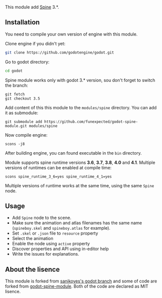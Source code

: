 This module add [Spine](http://esotericsoftware.com/) 3.*.

## Installation

You need to compile your own version of engine with this module.

Clone engine if you didn't yet:

```bash
git clone https://github.com/godotengine/godot.git
```

Go to godot directory:
```bash
cd godot
```

Spine module works only with godot 3.* version, sou don't forget to switch the branch:
```
git fetch
git checkout 3.5
```

Add content of this this module to the `modules/spine` directory. You can add it as submodule:

```
git submodule add https://github.com/funexpected/godot-spine-module.git modules/spine
```

Now compile engine:
```
scons -j8
```

After building engine, you can found executable in the `bin` directory.

Module supports spine runtime versions **3.6**, **3.7**, **3.8**, **4.0** and **4.1**. 
Multiple versions of runtimes can be enabled at compile time:
```
scons spine_runtime_3_6=yes spine_runtime_4_1=yes
```

Multiple versions of runtime works at the same time, using the same `Spine` node.


## Usage

- Add `Spine` node to the scene.
- Make sure the animation and atlas filenames has the same name (`spineboy.skel` and `spineboy.atlas` for example).
- Set `.skel` or `.json` file to `resource` property
- Select the animation
- Enable the node using `active` property
- Discover properties and API using in-editor help
- Write the issues for explanations.

## About the lisence

This module is forked from [sanikoyes's godot branch](https://github.com/sanikoyes/godot/tree/develop/modules/spine) and some of code are forked from [godot-spine-module](https://github.com/jjay/godot-spine-module). Both of the code are declared as MIT lisence.
